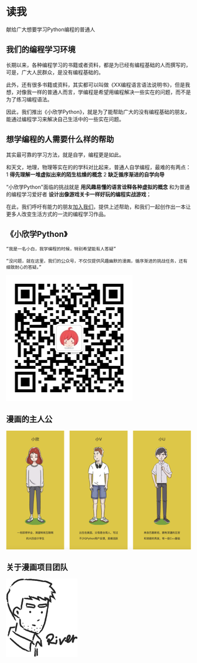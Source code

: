 # 读我

献给广大想要学习Python编程的普通人

## 我们的编程学习环境

长期以来，各种编程学习的书籍或者资料，都是为已经有编程基础的人而撰写的，可是，广大人民群众，是没有编程基础的。

此外，还有很多书籍或资料，其实都可以叫做《XX编程语言语法说明书》，但是我想，对像我一样的普通人而言，学编程是希望用编程解决一些实在的问题，而不是为了练习编程语法。

因此，我们推出《小欣学Python》，就是为了能帮助广大的没有编程基础的朋友，能通过编程学习来解决自己生活中的一些实在问题。


## 想学编程的人需要什么样的帮助

其实最可靠的学习方法，就是自学，编程更是如此。

和天文，地理，物理等实在的的学科对比起来，普通人自学编程，最难的有两点： 1 **得先理解一堆虚拟出来的陌生枯燥的概念** 2 **缺乏循序渐进的自学向导**

“小欣学Python"面临的挑战就是 **用风趣易懂的语言诠释各种虚拟的概念** 和为普通的编程学习爱好者 **设计出像游戏关卡一样好玩的编程实战游戏**；

在此，我们呼吁有能力的朋友[加入我们](https://github.com/xiaoxinlearnpython/script)，提供上述帮助，和我们一起创作出一本让更多人改变生活方式的一流的编程学习作品。

## 《小欣学Python》

```
“我是一名小白，我学编程的时候，特别希望能有人答疑”

“没问题，就在这里，我们的公众号，不仅仅提供风趣幽默的漫画，循序渐进的挑战任务，还有细致耐心的答疑。”
```


![微信公众号](https://github.com/XiaoxinLearnPython/readme/raw/master/assets/wechat.jpg)


## 漫画的主人公

![所有主人公](https://github.com/XiaoxinLearnPython/readme/raw/master/assets/all.png)


## 关于漫画项目团队

![发起者River](https://github.com/XiaoxinLearnPython/readme/raw/master/assets/river.png)
